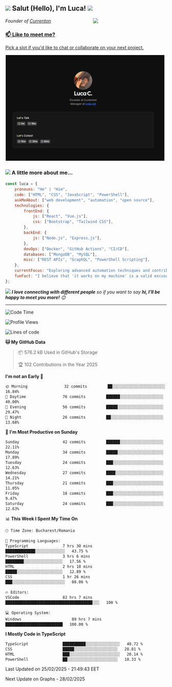 <h2><img src="https://emojis.slackmojis.com/emojis/images/1531849430/4246/blob-sunglasses.gif?1531849430" width="30"/> Salut (Hello), I'm Luca! <img src="https://media.giphy.com/media/12oufCB0MyZ1Go/giphy.gif" width="50"></h2>
<img align='right' src="https://github.com/lucadsign/lucadsign/blob/main/assets/giphy.gif" width="230">
<p><em>Founder of <a href="https://currenton.vercel.app/">Currenton
</em></p>


### 📫 Like to meet me?

Pick a slot if you'd like to chat or collaborate on your next project.

<a href="https://cal.com/lucadsign" target="_blank"><img width="498" alt="meet_link" src="https://github.com/lucadsign/lucadsign/blob/main/assets/cal-preview.png"></a>

### <img src="https://media.giphy.com/media/VgCDAzcKvsR6OM0uWg/giphy.gif" width="50"> A little more about me...  

```javascript
const luca = {
    pronouns: "He" | "Him",
    code: ["HTML", "CSS", "JavaScript", "PowerShell"],
    askMeAbout: ["web development", "automation", "open source"],
    technologies: {
        frontEnd: {
            js: ["React", "Vue.js"],
            css: ["Bootstrap", "Tailwind CSS"],
        },
        backEnd: {
            js: ["Node.js", "Express.js"],
        },
        devOps: ["Docker", "GitHub Actions", "CI/CD"],
        databases: ["MongoDB", "MySQL"],
        misc: ["REST APIs", "GraphQL", "PowerShell Scripting"],
    },
    currentFocus: "Exploring advanced automation techniques and contributing to open-source projects.",
    funFact: "I believe that 'it works on my machine' is a valid excuse!",
};
```

<img src="https://media.giphy.com/media/LnQjpWaON8nhr21vNW/giphy.gif" width="60"> <em><b>I love connecting with different people</b> so if you want to say <b>hi, I'll be happy to meet you more!</b> 😊</em>

---
<!--START_SECTION:waka-->
![Code Time](https://img.shields.io/badge/Code%20Time-1,706%20hrs%2041%20mins-blue)

![Profile Views](http://img.shields.io/badge/Profile%20Views-625-blue)

![Lines of code](https://img.shields.io/badge/From%20Hello%20World%20I've%20Written-18.3%20million%20lines%20of%20code-blue)

**🐱 My GitHub Data** 

> 📦 576.2 kB Used in GitHub's Storage 
 > 
> 🏆 102 Contributions in the Year 2025

**I'm not an Early 🐤** 

```text
🌞 Morning                32 commits         ██░░░░░░░░░░░░░░░░░░░░░░░   16.84% 
🌆 Daytime                76 commits         ██████░░░░░░░░░░░░░░░░░░░   40.00% 
🌃 Evening                56 commits         █████░░░░░░░░░░░░░░░░░░░░   29.47% 
🌙 Night                  26 commits         ██░░░░░░░░░░░░░░░░░░░░░░░   13.68% 
```
📅 **I'm Most Productive on Sunday** 

```text
Sunday                   42 commits         ██████░░░░░░░░░░░░░░░░░░░   22.11%  
Monday                   34 commits         █████░░░░░░░░░░░░░░░░░░░░   17.89%  
Tuesday                  24 commits         ███░░░░░░░░░░░░░░░░░░░░░░   12.63%  
Wednesday                27 commits         ████░░░░░░░░░░░░░░░░░░░░░   14.21%  
Thursday                 21 commits         ███░░░░░░░░░░░░░░░░░░░░░░   11.05%  
Friday                   18 commits         ███░░░░░░░░░░░░░░░░░░░░░░   9.47%  
Saturday                 24 commits         ███░░░░░░░░░░░░░░░░░░░░░░   12.63%  
```


📊 **This Week I Spent My Time On** 

```text
🕑︎ Time Zone: Bucharest/Romania

💬 Programming Languages: 
TypeScript               7 hrs 30 mins        █████████████░░░░░░░░░░░░░   43.75 % 
PowerShell               3 hrs 6 mins         ████████░░░░░░░░░░░░░░░░░   17.56 % 
HTML                     2 hrs 18 mins        █████░░░░░░░░░░░░░░░░░░░░   12.89 % 
CSS                      1 hr 26 mins         ███░░░░░░░░░░░░░░░░░░░░░░░   08.06 %

🔥 Editors: 
VSCode                   82 hrs 7 mins              ██████████████████████████████████████░░░   100 %

💻 Operating System: 
Windows                      89 hrs 7 mins      █████████████████████████   100.00 % 
```

**I Mostly Code in TypeScript** 

```text
TypeScript               ██████████░░░░░░░░░░░░░░░   40.72 %
CSS                      █████░░░░░░░░░░░░░░░░░░░   28.81 %
HTML                     ███░░░░░░░░░░░░░░░░░░░░░░   20.14 %
PowerShell               ██░░░░░░░░░░░░░░░░░░░░░░   10.33 %
```




 Last Updated on 25/02/2025 - 21:49:43 EET
 
 Next Update on Graphs - 28/02/2025
 

